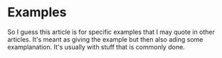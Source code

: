 # Examples
So I guess this article is for specific examples that I may quote in other articles. It's meant as giving the example but then also ading some examplanation. It's usually with stuff that is commonly done.
